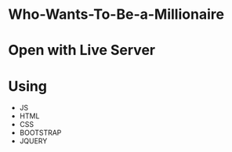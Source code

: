 # Who-Wants-To-Be-a-Millionaire

# Open with Live Server

# Using 
- JS
- HTML
- CSS
- BOOTSTRAP
- JQUERY
